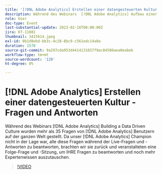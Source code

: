 ```yaml
---
title: '[!DNL Adobe Analytics] Erstellen einer datengesteuerten Kultur - Fragen und Antworten'
description: Während des Webinars  [!DNL Adobe Analytics] Aufbau einer datengesteuerten Kultur“ wurden mehr als 35 Fragen von  [!DNL Adobe Analytics]  auf der ganzen Welt gestellt. Da unser  [!DNL Adobe Analytics] -Champion nicht in der Lage war, alle diese Fragen während der Live-Fragen und -Antworten zu beantworten, brachten wir sie zurück und veranstalteten eine Folge-Frage und -Sitzung, um IHRE Fragen zu beantworten und noch mehr Expertenwissen auszutauschen.
role: User
doc-type: Event
last-substantial-update: 2023-02-16T00:00:00Z
jira: KT-11881
thumbnail: 3415614.jpeg
exl-id: 0b1d8ebd-bb3c-4c28-8bc9-c561edc14a0a
duration: 1578
source-git-commit: 9a297cda953d4414131657f9ac84580aea0eabeb
workflow-type: tm+mt
source-wordcount: '120'
ht-degree: 0%

---
```


# [!DNL Adobe Analytics] Erstellen einer datengesteuerten Kultur - Fragen und Antworten

Während des Webinars [!DNL Adobe Analytics] Building a Data Driven Culture wurden mehr als 35 Fragen von [!DNL Adobe Analytics] Benutzern auf der ganzen Welt gestellt. Da unser [!DNL Adobe Analytics] Champion nicht in der Lage war, alle diese Fragen während der Live-Fragen und -Antworten zu beantworten, brachten wir sie zurück und veranstalteten eine Folge-Frage und -Sitzung, um IHRE Fragen zu beantworten und noch mehr Expertenwissen auszutauschen.

>[!VIDEO](https://video.tv.adobe.com/v/3455132/?quality=12&learn=on&captions=ger)
